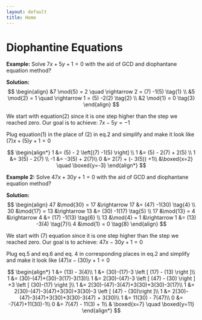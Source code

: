 ```yaml
---
layout: default
title: Home
---
```


# Diophantine Equations

**Example:**
Solve $7x+5y+1=0$ with the aid of GCD and diophantane equation method?

**Solution:**
$$
\begin{align}
   &7 \mod{5} = 2 \quad \rightarrow 2 = (7) -1(5) \tag{1} \\
   &5 \mod{2} = 1 \quad \rightarrow 1 = (5) -2(2) \tag{2} \\
   &2 \mod{1} = 0 \tag{3}
   \end{align}
$$

We start with equation(2) since it is one step higher than the step we reached zero.
Our goal is to achieve: $7x-5y=-1$

Plug equation(1) in the place of (2) in eq.2 and simplify and make it look like $(7)x+(5)y+1=0$

$$
\begin{align*}
	1 &= (5) - 2 \left[(7) -1(5) \right] \\
	1 &= (5) - 2(7) + 2(5) \\
	1 &= 3(5) - 2(7) \\
	-1 &= -3(5) + 2(7)\\
	 0 &= 2(7) + (- 3(5)) +1\\
	 &\boxed{x=2} \quad \boxed{y=-3}
\end{align*}
$$


**Example 2:**
Solve $47x+30y+1=0$ with the aid of GCD and diophantane equation method?

**Solution:**
$$
\begin{align}
   47 &\mod{30} = 17 &\rightarrow 17 &= (47) -1(30) \tag{4} \\
   30 &\mod{17} = 13 &\rightarrow 13 &= (30) -1(17) \tag{5} \\
   17 &\mod{13} = 4 &\rightarrow 4 &= (17) -1(13) \tag{6} \\
   13 &\mod{4} = 1 &\rightarrow 1 &= (13) -3(4)  \tag{7}\\
   4 &\mod{1} = 0 \tag{8}
\end{align}
$$

We start with (7) equation since it is one step higher than the step we reached zero.
Our goal is to achieve: $47x-30y+1=0$

Plug eq.5 and eq.6 and eq. 4 in corresponding places in eq.2 and simplify and make it look like $(47)x-(30)y+1=0$

$$
\begin{align*}
	1 &= (13) - 3(4)\\
	1 &= (30)-(17)-3 \left [ (17) - (13) \right ]\\
	1 &= (30)-(47)+(30)-3(17)-3(13)\\
	1 &= 2(30)-(47)-3 \left [ (47) - (30) \right ] +3 \left [ (30)-(17) \right ]\\
	1 &= 2(30)-(47)-3(47)+3(30)+3(30)-3(17)\\
	1 &= 2(30)-(47)-3(47)+3(30)+3(30)-3 \left [ (47) - (30)\right ]\\
	1 &= 2(30)-(47)-3(47)+3(30)+3(30)-3(47) + 3(30)\\
	1 &= 11(30) - 7(47)\\
	0 &= -7(47)+11(30)-1\\
	0 &= 7(47) - 11(3) + 1\\
	& \boxed{x=7} \quad \boxed{y=11}
\end{align*}
$$